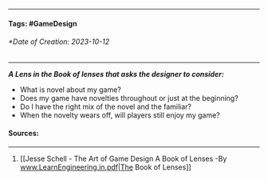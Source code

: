 __________________________________________________________________________
#### **Tags:** #GameDesign 
###### *Date of Creation: 2023-10-12
__________________________________________________________________________

***A Lens in the Book of lenses that asks the designer to consider:***
- What is novel about my game?
- Does my game have novelties throughout or just at the beginning?
- Do I have the right mix of the novel and the familiar?
- When the novelty wears off, will players still enjoy my game?
#### Sources:
__________________________________________________________________________
1. [[Jesse Schell - The Art of Game Design A Book of Lenses -By www.LearnEngineering.in.pdf|The Book of Lenses]]